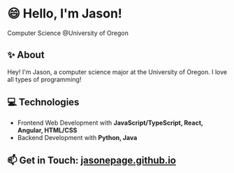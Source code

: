 # :smile: Hello, I'm Jason!
Computer Science @University of Oregon 
 
## :sparkles: About
Hey! I'm Jason, a computer science major at the University of Oregon. I love all types of programming!

## :computer: Technologies
- Frontend Web Development with **JavaScript/TypeScript, React, Angular, HTML/CSS**
- Backend Development with **Python, Java**

## :mailbox: Get in Touch: [jasonepage.github.io](https://jasonepage.github.io)
